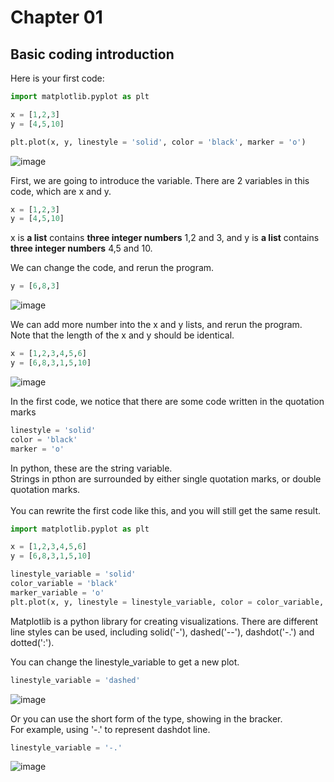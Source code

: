 # Chapter 01

## Basic coding introduction

Here is your first code:

```python
import matplotlib.pyplot as plt

x = [1,2,3]
y = [4,5,10]

plt.plot(x, y, linestyle = 'solid', color = 'black', marker = 'o')
```
![image](https://user-images.githubusercontent.com/51909547/177478703-270efb9f-8073-455a-af65-af034c1a3a2a.png)

First, we are going to introduce the variable.
There are 2 variables in this code, which are x and y.

```python
x = [1,2,3]
y = [4,5,10]
```

x is __a list__ contains __three integer numbers__ 1,2 and 3, and
y is __a list__ contains __three integer numbers__ 4,5 and 10.

We can change the code, and rerun the program.
```python
y = [6,8,3]
```
![image](https://user-images.githubusercontent.com/51909547/177485370-4b4dad4a-3211-43d2-b9b7-0b9ae571edb8.png)

We can add more number into the x and y lists, and rerun the program. <br/>
Note that the length of the x and y should be identical.
```python
x = [1,2,3,4,5,6]
y = [6,8,3,1,5,10]
```
![image](https://user-images.githubusercontent.com/51909547/177485784-1a698ceb-1c1c-4e7e-87d9-44470b7be590.png)

In the first code, we notice that there are some code written in the quotation marks
```python
linestyle = 'solid' 
color = 'black'
marker = 'o'
```
In python, these are the string variable. <br/>
Strings in pthon are surrounded by either single quotation marks, or double quotation marks. <br/>
<br/>
You can rewrite the first code like this, and you will still get the same result.
```python
import matplotlib.pyplot as plt

x = [1,2,3,4,5,6]
y = [6,8,3,1,5,10]

linestyle_variable = 'solid' 
color_variable = 'black'
marker_variable = 'o'
plt.plot(x, y, linestyle = linestyle_variable, color = color_variable, marker = marker_variable)
```

Matplotlib is a python library for creating visualizations.
There are different line styles can be used, including solid('-'), dashed('--'), dashdot('-.') and dotted(':').

You can change the linestyle_variable to get a new plot.
```python
linestyle_variable = 'dashed' 
```
![image](https://user-images.githubusercontent.com/51909547/177489313-2f4f3d9b-f105-48f6-8cca-e9acff616385.png)

Or you can use the short form of the type, showing in the bracker. <br/>
For example, using '-.' to represent dashdot line.
```python
linestyle_variable = '-.' 
```
![image](https://user-images.githubusercontent.com/51909547/177489597-165f476c-8b5b-4da6-b3ad-852eade4a5b1.png)
